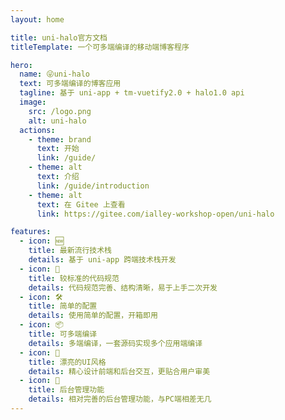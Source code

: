 ```yaml
---
layout: home

title: uni-halo官方文档
titleTemplate: 一个可多端编译的移动端博客程序

hero:
  name: 😜uni-halo
  text: 可多端编译的博客应用
  tagline: 基于 uni-app + tm-vuetify2.0 + halo1.0 api
  image:
    src: /logo.png
    alt: uni-halo
  actions:
    - theme: brand
      text: 开始
      link: /guide/
    - theme: alt
      text: 介绍
      link: /guide/introduction
    - theme: alt
      text: 在 Gitee 上查看
      link: https://gitee.com/ialley-workshop-open/uni-halo

features:
  - icon: 🆕
    title: 最新流行技术栈
    details: 基于 uni-app 跨端技术栈开发
  - icon: 🦋
    title: 较标准的代码规范
    details: 代码规范完善、结构清晰，易于上手二次开发
  - icon: 🛠️
    title: 简单的配置
    details: 使用简单的配置，开箱即用
  - icon: 📦
    title: 可多端编译
    details: 多端编译，一套源码实现多个应用端编译
  - icon: 🔩
    title: 漂亮的UI风格
    details: 精心设计前端和后台交互，更贴合用户审美
  - icon: 🔑
    title: 后台管理功能
    details: 相对完善的后台管理功能，与PC端相差无几
---
```


<!-- <CustomFooter></CustomFooter> -->
